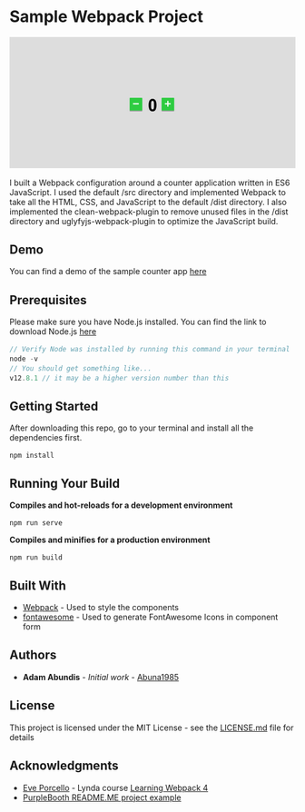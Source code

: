 # Sample Webpack Project

![alt_text](counter-app-min.jpg "Counter Screenshot")

I built a Webpack configuration around a counter application written in ES6 JavaScript. I used the default /src directory and implemented Webpack to take all the HTML, CSS, and JavaScript to the default /dist directory. I also implemented the clean-webpack-plugin to remove unused files in the /dist directory and uglyfyjs-webpack-plugin to optimize the JavaScript build.

## Demo

You can find a demo of the sample counter app [here](https://abuna1985.github.io/sample-webpack-project/)

## Prerequisites

Please make sure you have Node.js installed. You can find the link to download Node.js [here](https://nodejs.org/en/)

```javascript
// Verify Node was installed by running this command in your terminal
node -v
// You should get something like...
v12.8.1 // it may be a higher version number than this
```

## Getting Started

After downloading this repo, go to your terminal and install all the dependencies first.

```
npm install
```

## Running Your Build

**Compiles and hot-reloads for a development environment**
```
npm run serve
```

**Compiles and minifies for a production environment**
```
npm run build
```


## Built With

* [Webpack](https://webpack.js.org/guides/) - Used to style the components
* [fontawesome](https://fontawesome.com/start) - Used to generate FontAwesome Icons in component form


## Authors

* **Adam Abundis** - *Initial work* - [Abuna1985](https://github.com/Abuna1985)

## License

This project is licensed under the MIT License - see the [LICENSE.md](LICENSE.md) file for details

## Acknowledgments

* [Eve Porcello](https://github.com/eveporcello) - Lynda course [Learning Webpack 4](https://www.lynda.com/Webpack-tutorials/Learning-webpack-4/761966-2.html)
* [PurpleBooth README.ME project example](https://gist.github.com/PurpleBooth/109311bb0361f32d87a2)
